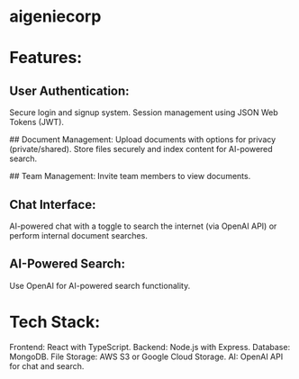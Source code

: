 # aigeniecorp

# Features:

## User Authentication:
Secure login and signup system.
Session management using JSON Web Tokens (JWT).

## Document Management:
Upload documents with options for privacy (private/shared).
Store files securely and index content for AI-powered search.

## Team Management:
Invite team members to view documents.

## Chat Interface:
AI-powered chat with a toggle to search the internet (via OpenAI API) or perform internal document searches.

## AI-Powered Search:
Use OpenAI for AI-powered search functionality.

# Tech Stack:
Frontend: React with TypeScript.
Backend: Node.js with Express.
Database: MongoDB.
File Storage: AWS S3 or Google Cloud Storage.
AI: OpenAI API for chat and search.
